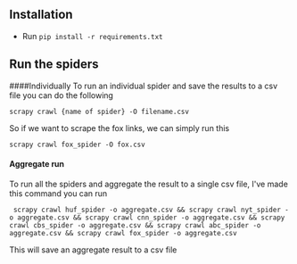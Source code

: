 ## Installation

*  Run `pip install -r requirements.txt`

## Run the spiders
####Individually
To run an individual spider and save the results to a csv file you can do the following

`scrapy crawl {name of spider} -O filename.csv`

So if we want to scrape the fox links, we can simply run this

`scrapy crawl fox_spider -O fox.csv`

#### Aggregate run
To run all the spiders and aggregate the result to a single csv file, I've made this command you can run

``` scrapy crawl huf_spider -o aggregate.csv && scrapy crawl nyt_spider -o aggregate.csv && scrapy crawl cnn_spider -o aggregate.csv && scrapy crawl cbs_spider -o aggregate.csv && scrapy crawl abc_spider -o aggregate.csv && scrapy crawl fox_spider -o aggregate.csv```

This will save an aggregate result to a csv file